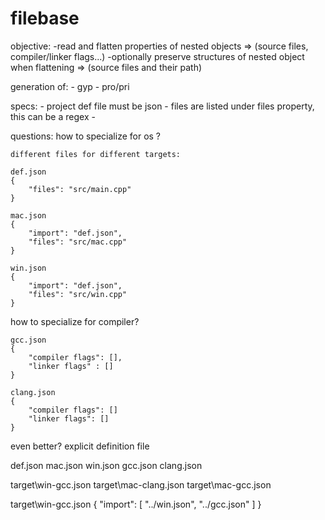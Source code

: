 # filebase

objective: 
-read and flatten properties of nested objects					 => (source files, compiler/linker flags...)
-optionally preserve structures of nested object when flattening => (source files and their path)


generation of:
	- gyp
	- pro/pri

specs: 
	- project def file must be json
	- files are listed under files property, this can be a regex
	- 

questions: 
how to specialize for os ?

	different files for different targets:

	def.json
	{
		"files": "src/main.cpp"
	}

	mac.json
	{
		"import": "def.json",
		"files": "src/mac.cpp"
	}

	win.json
	{
		"import": "def.json",
		"files": "src/win.cpp"
	}

how to specialize for compiler? 

	gcc.json
	{
		"compiler flags": [],
		"linker flags" : []
	}

	clang.json
	{
		"compiler flags": []
		"linker flags": []
	}

even better? explicit definition file 

def.json
mac.json
win.json
gcc.json
clang.json

target\win-gcc.json
target\mac-clang.json
target\mac-gcc.json

target\win-gcc.json
{
	"import": [
		"../win.json",
		"../gcc.json"
	]
}









